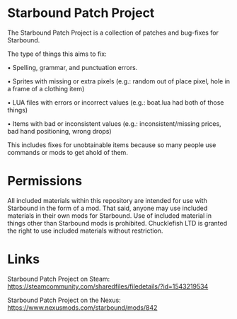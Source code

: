 # Starbound Patch Project
The Starbound Patch Project is a collection of patches and bug-fixes for Starbound.

The type of things this aims to fix:

•	Spelling, grammar, and punctuation errors.

•	Sprites with missing or extra pixels
(e.g.: random out of place pixel, hole in a frame of a clothing item)

•	LUA files with errors or incorrect values
(e.g.: boat.lua had both of those things)

•	Items with bad or inconsistent values 
(e.g.: inconsistent/missing prices, bad hand positioning, wrong drops)

This includes fixes for unobtainable items because so many people use commands or mods to get ahold of them.

# Permissions
All included materials within this repository are intended for use with Starbound in the form of a mod.
That said, anyone may use included materials in their own mods for Starbound.
Use of included material in things other than Starbound mods is prohibited.
Chucklefish LTD is granted the right to use included materials without restriction.

# Links
Starbound Patch Project on Steam: https://steamcommunity.com/sharedfiles/filedetails/?id=1543219534

Starbound Patch Project on the Nexus: https://www.nexusmods.com/starbound/mods/842
